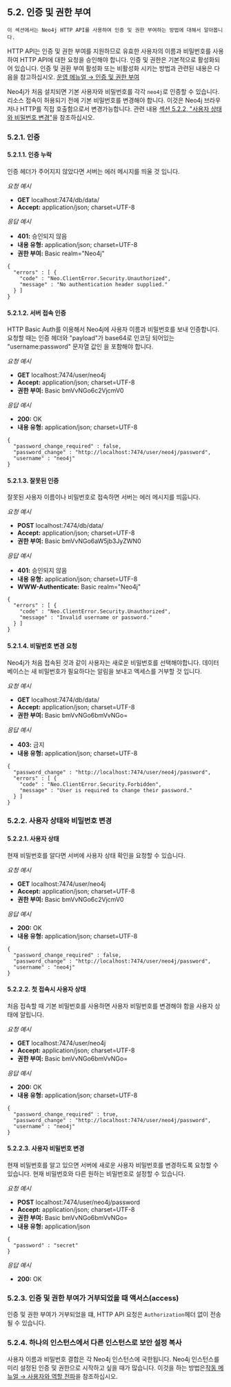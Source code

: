 
## 5.2. 인증 및 권한 부여                  


```
이 섹션에서는 Neo4j HTTP API를 사용하여 인증 및 권한 부여하는 방법에 대해서 알아봅니다.
```

HTTP API는 인증 및 권한 부여를 지원하므로 유효한 사용자의 이름과 비밀번호를 사용하여 HTTP API에 대한 요청을 승인해야 합니다. 인증 및 권한은 기본적으로 활성화되어 있습니다. 인증 및 권환 부여 활성화 또는 비활성화 시키는 방법과 관련된 내용은 다음을 참고하십시오. [운영 메뉴얼 → 인증 및 권한 부여](https://neo4j.com/docs/operations-manual/3.3/security/authentication-authorization/enable/) 
 
Neo4j가 처음 설치되면 기본 사용자와 비밀번호를 각각  ```neo4j```로 인증할 수 있습니다. 리소스 접속이 허용되기 전에 기본 비밀번호를 변경해야 합니다. 이것은 Neo4j 브라우저나 HTTP를 직접 호출함으로서 변경가능합니다. 관련 내용 [섹션 5.2.2, "사용자 상태와 비밀번호 변경"](./#http-api-transactional.md)을 참조하십시오. 

### 5.2.1. 인증                     

#### 5.2.1.1. 인증 누락                       

인증 헤더가 주어지지 않았다면 서버는 에러 메시지를 띄울 것 입니다. 

*요청 예시*

+ **GET** localhost:7474/db/data/                     
+ **Accept:** application/json; charset=UTF-8                     

*응답 예시*

+ **401:** 승인되지 않음                   
+ **내용 유형:** application/json; charset=UTF-8                     
+ **권한 부여:** Basic realm="Neo4j"                     

```
{
  "errors" : [ {
    "code" : "Neo.ClientError.Security.Unauthorized",
    "message" : "No authentication header supplied."
  } ]
}
```

#### 5.2.1.2. 서버 접속 인증                        

HTTP Basic Auth를 이용해서 Neo4j에 사용자 이름과 비밀번호를 보내 인증합니다. 요청할 때는 인증 헤더와 "payload"가 base64로 인코딩 되어있는 "username:password" 문자열 값인 <payload>을 포함해야 합니다. 

*요청 예시*

+ **GET** localhost:7474/user/neo4j                     
+ **Accept:** application/json; charset=UTF-8                     
+ **권한 부여:** Basic bmVvNGo6c2VjcmV0                     

*응답 예시*

+ **200:** OK                     
+ **내용 유형:** application/json; charset=UTF-8                     

```
{
  "password_change_required" : false,
  "password_change" : "http://localhost:7474/user/neo4j/password",
  "username" : "neo4j"
}
```


#### 5.2.1.3. 잘못된 인증                       

잘못된 사용자 이름이나 비밀번호로 접속하면 서버는 에러 메시지를 띄웁니다. 

*요청 예시*

+ **POST** localhost:7474/db/data/                     
+ **Accept:** application/json; charset=UTF-8                     
+ **권한 부여:** Basic bmVvNGo6aW5jb3JyZWN0                     

*응답 예시*

+ **401:** 승인되지 않음                    
+ **내용 유형:** application/json; charset=UTF-8                     
+ **WWW-Authenticate:** Basic realm="Neo4j"                     

```
{
  "errors" : [ {
    "code" : "Neo.ClientError.Security.Unauthorized",
    "message" : "Invalid username or password."
  } ]
}
```

#### 5.2.1.4. 비밀번호 변경 요청       

Neo4j가 처음 접속된 것과 같이 사용자는 새로운 비밀번호를 선택해야합니다. 데이터 베이스는 새 비밀번호가 필요하다는 알림을 보내고 엑세스를 거부할 것 입니다. 

*요청 예시*

+ **GET** localhost:7474/db/data/                     
+ **Accept:** application/json; charset=UTF-8                     
+ **권한 부여:** Basic bmVvNGo6bmVvNGo=                     

*응답 예시*

+ **403:** 금지                     
+ **내용 유형:** application/json; charset=UTF-8                     

```
{
  "password_change" : "http://localhost:7474/user/neo4j/password",
  "errors" : [ {
    "code" : "Neo.ClientError.Security.Forbidden",
    "message" : "User is required to change their password."
  } ]
}
```

### 5.2.2. 사용자 상태와 비밀번호 변경 

#### 5.2.2.1. 사용자 상태

현재 비밀번호를 알다면 서버에 사용자 상태 확인을 요청할 수 있습니다. 

*요청 예시*

+ **GET** localhost:7474/user/neo4j                     
+ **Accept:** application/json; charset=UTF-8                     
+ **권한 부여:** Basic bmVvNGo6c2VjcmV0                     

*응답 예시*

+ **200:** OK                     
+ **내용 유형:** application/json; charset=UTF-8                     

```
{
  "password_change_required" : false,
  "password_change" : "http://localhost:7474/user/neo4j/password",
  "username" : "neo4j"
}
```

#### 5.2.2.2. 첫 접속시 사용자 상태

처음 접속할 때 기본 비밀번호를 사용하면 사용자 비밀번호를 변경해야 함을 사용자 상태에 알립니다. 

*요청 예시*

+ **GET** localhost:7474/user/neo4j                     
+ **Accept:** application/json; charset=UTF-8                     
+ **권한 부여:** Basic bmVvNGo6bmVvNGo=                     

*응답 예시*

+ **200:** OK                     
+ **내용 유형:** application/json; charset=UTF-8                     

```
{
  "password_change_required" : true,
  "password_change" : "http://localhost:7474/user/neo4j/password",
  "username" : "neo4j"
}
```

#### 5.2.2.3. 사용자 비밀번호 변경

현재 비밀번호를 알고 있으면 서버에 새로운 사용자 비밀번호를 변경하도록 요청할 수 있습니다. 현재 비밀번호와 다른 원하는 비밀번호로 설정할 수 있습니다. 

*요청 예시*

+ **POST** localhost:7474/user/neo4j/password                     
+ **Accept:** application/json; charset=UTF-8                     
+ **권한 부여:** Basic bmVvNGo6bmVvNGo=                     
+ **내용 유형:** application/json                     

```
{
  "password" : "secret"
}
```

*응답 예시*

+ **200:** OK                     

### 5.2.3. 인증 및 권한 부여가 거부되었을 때 액서스(access)     

인증 및 권한 부여가 거부되었을 떄, HTTP API 요청은 ```Authorization```헤더 없이 전송될 수 있습니다.          

### 5.2.4. 하나의 인스턴스에서 다른 인스턴스로 보안 설정 복사 

사용자 이름과 비밀번호 결합은 각 Neo4j 인스턴스에 국한됩니다. Neo4j 인스턴스를 미리 설정된 인증 및 권한으로 시작하고 싶을 때가 많습니다. 이것을 하는 방법은[작동 메뉴얼 → 사용자와 역할 전파](https://neo4j.com/docs/operations-manual/3.3/security/authentication-authorization/native-user-role-management/propagate-users-and-roles)을 참조하십시오.

